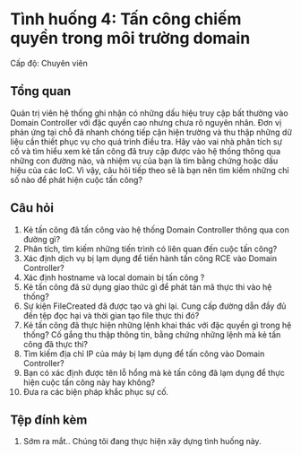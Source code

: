 # Tình huống 4: Tấn công chiếm quyền trong môi trường domain

Cấp độ: Chuyên viên

## Tổng quan

Quản trị viên hệ thống ghi nhận có những dấu hiệu truy cập bất thường vào Domain Controller với đặc quyền cao nhưng chưa rõ nguyên nhân. Đơn vị phản ứng tại chỗ đã nhanh chóng tiếp cận hiện trường và thu thập những dữ liệu cần thiết phục vụ cho quá trình điều tra. 
Hãy vào vai nhà phân tích sự cố và tìm hiểu xem kẻ tấn công đã truy cập được vào hệ thống thông qua những con đường nào, và nhiệm vụ của bạn là tìm bằng chứng hoặc dấu hiệu của các IoC. Vì vậy, câu hỏi tiếp theo sẽ là bạn nên tìm kiếm những chỉ số nào để phát hiện cuộc tấn công?

## Câu hỏi

1.  Kẻ tấn công đã tấn công vào hệ thống Domain Controller thông qua con đường gì?
2.	Phân tích, tìm kiếm những tiến trình có liên quan đến cuộc tấn công?
3.	Xác định dịch vụ bị lạm dụng để tiến hành tấn công RCE vào Domain Controller?
4.	Xác định hostname và local domain bị tấn công ?
5.	Kẻ tấn công đã sử dụng giao thức gì để phát tán mã thực thi vào hệ thống?
6.	Sự kiện FileCreated đã được tạo và ghi lại. Cung cấp đường dẫn đầy đủ đến tệp đọc hại và thời gian tạo file thực thi đó?
7.	Kẻ tấn công đã thực hiện những lệnh khai thác với đặc quyền gì trong hệ thống? Cố gắng thu thập thông tin, bằng chứng những lệnh mà kẻ tấn công đã thực thi?
8.	Tìm kiếm địa chỉ IP của máy bị lạm dụng để tấn công vào Domain Controller?
9.	Bạn có xác định được tên lỗ hổng mà kẻ tấn công đã lạm dụng để thực hiện cuộc tấn công này hay không?
10.	Đưa ra các biện pháp khắc phục sự cố.

## Tệp đính kèm

1. Sớm ra mắt.. Chúng tôi đang thực hiện xây dựng tình huống này.